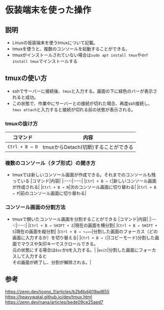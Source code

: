 # 仮装端末を使った操作
## 説明
- Linuxの仮装端末を使うtmuxについて記載。
- tmuxを使うと、複数のコンソールを起動することができる。
- tmuxがインストールされていない場合は`sudo apt install tmux`や`dnf install tmux`でインストールする

## tmuxの使い方
- sshでサーバーに接続後、`tmux`と入力する。画面の下に緑色のバーが表示されると成功。
- この状態で、作業中にサーバーとの接続が切れた場合、再度ssh接続し、`tmux attach`と入力すると接続が切れる前の状態が表示される。
### tmuxの抜け方
|コマンド|内容|
|:---:|:---:|
|`Ctrl + B → D`|tmuxからDetach(切断)することができる|
### 複数のコンソール（タブ形式）の開き方
- tmuxでは新しいコンソール画面が作成できる。それまでのコンソールも残っている
    |コマンド|内容|
    |:---:|:---:|
    |`Ctrl + B → C`|新しいコンソール画面が作成される|
    |`Ctrl + B → N`|次のコンソール画面に切り替わる|
    |`Ctrl + B → P`|前のコンソール画面に切り替わる|
### コンソール画面の分割方法
- tmuxで開いたコンソール画面を分割することができる
    |コマンド|内容|
    |:---:|:---:|
    |`Ctrl + B → SHIFT + 2`|現在の画面を横分割|
    |`Ctrl + B → SHIFT + 5`|現在の画面を縦分割|
    |`Ctrl + B → ↑↓←→`|分割した画面のフォーカス（どの画面に入力するか）を切り替える|
    |`Ctrl + B → [`|(コピーモード)分割した画面でマウスや矢印キーでスクロールできる。</br>元の状態にする場合は`Esc`か`Q`を入力する。|
    |`exit`|分割した画面にフォーカスして入力すると</br>その画面が終了し、分割が解除される。|


## 参考
https://zenn.dev/toono_f/articles/b2b6bd409ad855
https://heavywatal.github.io/dev/tmux.html
https://zenn.dev/nana/articles/bede09ce25aed7